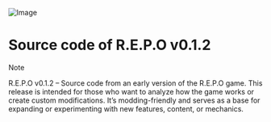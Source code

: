 ![Image](https://github.com/user-attachments/assets/3f3273ae-d31c-4e15-a08d-876132a466d8)
# Source code of R.E.P.O v0.1.2

> [!NOTE]
> R.E.P.O v0.1.2 – Source code from an early version of the R.E.P.O game. This release is intended for those who want to analyze how the game works or create custom modifications. It’s modding-friendly and serves as a base for expanding or experimenting with new features, content, or mechanics.